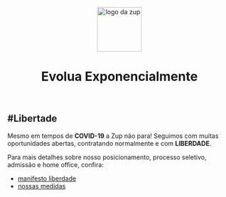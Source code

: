 <p align="center">
    <img src="https://uploads-ssl.webflow.com/5cac6236f8d44ddee118d97c/5e666d594f66c9c1e9c3ce74_LogoRGB2.png" alt="logo da zup" height="100">
</p>
<h1 align="center">Evolua Exponencialmente</h1>
<br>
<h2>#Libertade</h2>
Mesmo em tempos de <strong>COVID-19</strong> a Zup não para! Seguimos com muitas oportunidades abertas, contratando normalmente e com <strong>LIBERDADE</strong>.

Para mais detalhes sobre nosso posicionamento, processo seletivo, admissão e home office, confira:
<br>

- [manifesto liberdade](https://www.zup.com.br/trabalho-remoto)
- [nossas medidas](https://www.zup.com.br/coronavirus)


